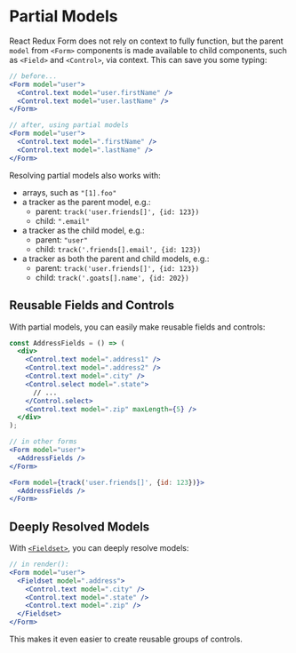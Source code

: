 # Partial Models

React Redux Form does not rely on context to fully function, but the parent `model` from `<Form>` components is made available to child components, such as `<Field>` and `<Control>`, via context. This can save you some typing:

```jsx
// before...
<Form model="user">
  <Control.text model="user.firstName" />
  <Control.text model="user.lastName" />
</Form>

// after, using partial models
<Form model="user">
  <Control.text model=".firstName" />
  <Control.text model=".lastName" />
</Form>
```

Resolving partial models also works with:
- arrays, such as `"[1].foo"`
- a tracker as the parent model, e.g.:
  - parent: `track('user.friends[]', {id: 123})`
  - child: `".email"`
- a tracker as the child model, e.g.:
  - parent: `"user"`
  - child: `track('.friends[].email', {id: 123})`
- a tracker as both the parent and child models, e.g.:
  - parent: `track('user.friends[]', {id: 123})`
  - child: `track('.goats[].name', {id: 202})`

## Reusable Fields and Controls

With partial models, you can easily make reusable fields and controls:

```jsx
const AddressFields = () => (
  <div>
    <Control.text model=".address1" />
    <Control.text model=".address2" />
    <Control.text model=".city" />
    <Control.select model=".state">
      // ...
    </Control.select>
    <Control.text model=".zip" maxLength={5} />
  </div>
);

// in other forms
<Form model="user">
  <AddressFields />
</Form>

<Form model={track('user.friends[]', {id: 123})}>
  <AddressFields />
</Form>
```

## Deeply Resolved Models

With [`<Fieldset>`](../api/Fieldset), you can deeply resolve models:

```jsx
// in render():
<Form model="user">
  <Fieldset model=".address">
    <Control.text model=".city" />
    <Control.text model=".state" />
    <Control.text model=".zip" />
  </Fieldset>
</Form>
```

This makes it even easier to create reusable groups of controls.
